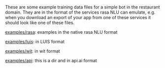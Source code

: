 These are some example training data files for a simple bot in the restaurant domain. 
They are in the format of the services rasa NLU can emulate, e.g. when you download an export
of your app from one of these services it should look like one of these files.


[examples/rasa](examples/rasa): examples in the native rasa NLU format

[examples/luis](examples/luis): in LUIS format

[examples/wit](examples/wit): in wit format

[examples/api](examples/api): this is a dir and in api.ai format


